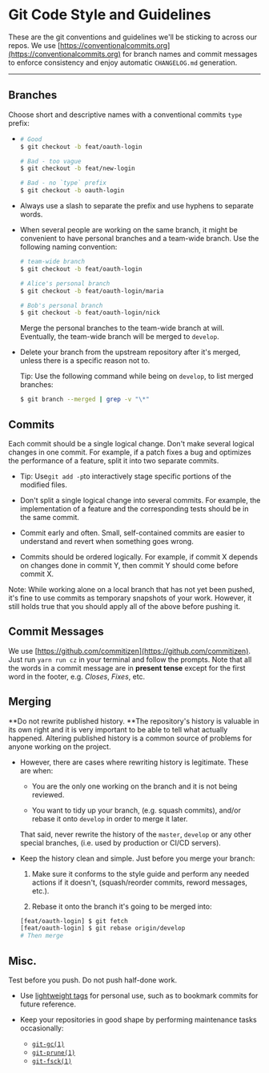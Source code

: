 # Git Code Style and Guidelines

These are the git conventions and guidelines we'll be sticking to across our repos. We use [https://conventionalcommits.org](https://conventionalcommits.org) for branch names and commit messages to enforce consistency and enjoy automatic `CHANGELOG.md` generation.

---

## Branches

Choose short and descriptive names with a conventional commits `type` prefix:

* ```bash
  # Good
  $ git checkout -b feat/oauth-login

  # Bad - too vague
  $ git checkout -b feat/new-login

  # Bad - no `type` prefix
  $ git checkout -b oauth-login
  ```
* Always use a slash to separate the prefix and use hyphens to separate words.

* When several people are working on the same branch, it might be convenient to have personal branches and a team-wide branch. Use the following naming convention:

  ```bash
  # team-wide branch
  $ git checkout -b feat/oauth-login

  # Alice's personal branch
  $ git checkout -b feat/oauth-login/maria  

  # Bob's personal branch
  $ git checkout -b feat/oauth-login/nick
  ```

  Merge the personal branches to the team-wide branch at will. Eventually, the team-wide branch will be merged to `develop`.

* Delete your branch from the upstream repository after it's merged, unless there is a specific reason not to.

  Tip: Use the following command while being on `develop`, to list merged branches:

  ```bash
  $ git branch --merged | grep -v "\*"
  ```

## Commits

Each commit should be a single logical change. Don't make several logical changes in one commit. For example, if a patch fixes a bug and optimizes the performance of a feature, split it into two separate commits.

* Tip: Use`git add -p`to interactively stage specific portions of the modified files.

* Don't split a single logical change into several commits. For example, the implementation of a feature and the corresponding tests should be in the same commit.

* Commit early and often. Small, self-contained commits are easier to understand and revert when something goes wrong.

* Commits should be ordered logically. For example, if commit X depends on changes done in commit Y, then commit Y should come before commit X.

Note: While working alone on a local branch that has not yet been pushed, it's fine to use commits as temporary snapshots of your work. However, it still holds true that you should apply all of the above before pushing it.

## Commit Messages

We use [https://github.com/commitizen](https://github.com/commitizen). Just run `yarn run cz` in your terminal and follow the prompts. Note that all the words in a commit message are in **present tense** except for the first word in the footer, e.g. _Closes_, _Fixes_, etc.

## Merging

**Do not rewrite published history. **The repository's history is valuable in its own right and it is very important to be able to tell what actually happened. Altering published history is a common source of problems for anyone working on the project.

* However, there are cases where rewriting history is legitimate. These are when:

  * You are the only one working on the branch and it is not being reviewed.

  * You want to tidy up your branch, \(e.g. squash commits\), and/or rebase it onto `develop` in order to merge it later.

  That said, never rewrite the history of the `master`, `develop` or any other special branches, \(i.e. used by production or CI/CD servers\).

* Keep the history clean and simple. Just before you merge your branch:

  1. Make sure it conforms to the style guide and perform any needed actions if it doesn't, \(squash/reorder commits, reword messages, etc.\).

  2. Rebase it onto the branch it's going to be merged into:

  ```bash
  [feat/oauth-login] $ git fetch
  [feat/oauth-login] $ git rebase origin/develop
  # Then merge
  ```

## Misc.

Test before you push. Do not push half-done work.

* Use [lightweight tags](http://git-scm.com/book/en/v2/Git-Basics-Tagging#Lightweight-Tags) for personal use, such as to bookmark commits for future reference.

* Keep your repositories in good shape by performing maintenance tasks occasionally:

  * [`git-gc(1)`](http://git-scm.com/docs/git-gc)
  * [`git-prune(1)`](http://git-scm.com/docs/git-prune)
  * [`git-fsck(1)`](http://git-scm.com/docs/git-fsck)



